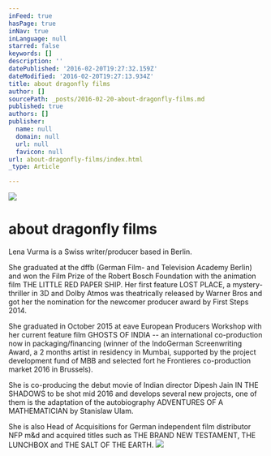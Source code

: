 ```yaml
---
inFeed: true
hasPage: true
inNav: true
inLanguage: null
starred: false
keywords: []
description: ''
datePublished: '2016-02-20T19:27:32.159Z'
dateModified: '2016-02-20T19:27:13.934Z'
title: about dragonfly films
author: []
sourcePath: _posts/2016-02-20-about-dragonfly-films.md
published: true
authors: []
publisher:
  name: null
  domain: null
  url: null
  favicon: null
url: about-dragonfly-films/index.html
_type: Article

---
```

![](https://the-grid-user-content.s3-us-west-2.amazonaws.com/dcfb753b-97db-46f1-a261-2541b0c63472.jpg)

# about dragonfly films

Lena Vurma is a Swiss writer/producer based in Berlin. 

She graduated at the dffb (German Film- and Television Academy Berlin) and won the Film Prize of the Robert Bosch Foundation with the animation film THE LITTLE RED PAPER SHIP. Her first feature LOST PLACE, a mystery-thriller in 3D and Dolby Atmos was theatrically released by Warner Bros and got her the nomination for the newcomer producer award by First Steps 2014\. 

She graduated in October 2015 at eave European Producers Workshop with her current feature film GHOSTS OF INDIA -- an international co-production now in packaging/financing (winner of the IndoGerman Screenwriting Award, a 2 months artist in residency in Mumbai, supported by the project development fund of MBB and selected fort he Frontieres co-production market 2016 in Brussels).

She is co-producing the debut movie of Indian director Dipesh Jain IN THE SHADOWS to be shot mid 2016 and develops several new projects, one of them is the adaptation of the autobiography ADVENTURES OF A MATHEMATICIAN by Stanislaw Ulam.

She is also Head of Acquisitions for German independent film distributor NFP m&d and acquired titles such as THE BRAND NEW TESTAMENT, THE LUNCHBOX and THE SALT OF THE EARTH.
![](https://the-grid-user-content.s3-us-west-2.amazonaws.com/955a62ff-a0d1-4259-b5f2-c36288b35518.JPG)